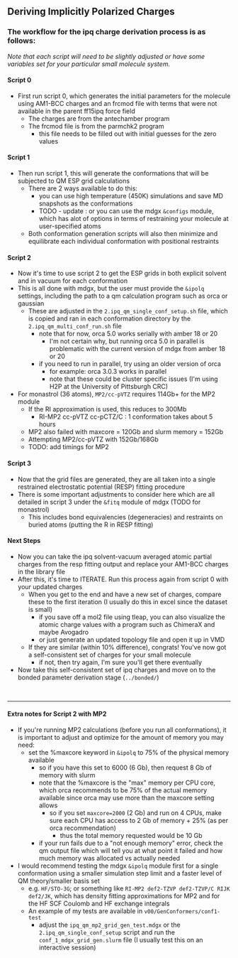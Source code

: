 ## Deriving Implicitly Polarized Charges

### The workflow for the ipq charge derivation process is as follows:

*Note that each script will need to be slightly adjusted or have some variables set for your particular small molecule system.*

#### Script 0
* First run script 0, which generates the initial parameters for the molecule using AM1-BCC charges and an frcmod file with terms that were not available in the parent ff15ipq force field
    * The charges are from the antechamber program
    * The frcmod file is from the parmchk2 program
        * this file needs to be filled out with initial guesses for the zero values

#### Script 1
* Then run script 1, this will generate the conformations that will be subjected to QM ESP grid calculations
    * There are 2 ways available to do this:
        * you can use high temperature (450K) simulations and save MD snapshots as the conformations
        * TODO - update : or you can use the mdgx `&configs` module, which has alot of options in terms of restraining your molecule at user-specified atoms
    * Both conformation generation scripts will also then minimize and equilibrate each individual conformation with positional restraints

#### Script 2 
* Now it's time to use script 2 to get the ESP grids in both explicit solvent and in vacuum for each conformation
* This is all done with mdgx, but the user must provide the `&ipolq` settings, including the path to a qm calculation program such as orca or gaussian
    * These are adjusted in the `2.ipq_qm_single_conf_setup.sh` file, which is copied and ran in each conformation directory by the `2.ipq_qm_multi_conf_run.sh` file
        * note that for now, orca 5.0 works serially with amber 18 or 20
            * I'm not certain why, but running orca 5.0 in parallel is problematic with the current version of mdgx from amber 18 or 20
        * if you need to run in parallel, try using an older version of orca
            * for example: orca 3.0.3 works in parallel
            * note that these could be cluster specific issues (I'm using H2P at the University of Pittsburgh CRC)
* For monastrol (36 atoms), `MP2/cc-pVTZ` requires 114Gb+ for the MP2 module
    * If the RI approximation is used, this reduces to 300Mb
        * RI-MP2 cc-pVTZ cc-pCTZ/C : 1 conformation takes about 5 hours
    * MP2 also failed with maxcore = 120Gb and slurm memory = 152Gb
    * Attempting MP2/cc-pVTZ with 152Gb/168Gb
    * TODO: add timings for MP2

#### Script 3
* Now that the grid files are generated, they are all taken into a single restrained electrostatic potential (RESP) fitting procedure
* There is some important adjustments to consider here which are all detailed in script 3 under the `&fitq` module of mdgx (TODO for monastrol)
   * This includes bond equivalencies (degeneracies) and restraints on buried atoms (putting the R in RESP fitting)

#### Next Steps
* Now you can take the ipq solvent-vacuum averaged atomic partial charges from the resp fitting output and replace your AM1-BCC charges in the library file
* After this, it's time to ITERATE. Run this process again from script 0 with your updated charges
   * When you get to the end and have a new set of charges, compare these to the first iteration (I usually do this in excel since the dataset is small)
      * if you save off a mol2 file using tleap, you can also visualize the atomic charge values with a program such as ChimeraX and maybe Avogadro
      * or just generate an updated topology file and open it up in VMD
   * If they are similar (within 10% difference), congrats! You've now got a self-consistent set of charges for your small molecule
       * if not, then try again, I'm sure you'll get there eventually
* Now take this self-consistent set of ipq charges and move on to the bonded parameter derivation stage (`../bonded/`)

<br>
  
---
#### Extra notes for Script 2 with MP2
* If you're running MP2 calculations (before you run all conformations), it is important to adjust and optimize for the amount of memory you may need:
    * set the %maxcore keyword in `&ipolq` to 75% of the physical memory available
        * so if you have this set to 6000 (6 Gb), then request 8 Gb of memory with slurm
        * note that the %maxcore is the "max" memory per CPU core, which orca recommends to be 75% of the actual memory available since orca may use more than the maxcore setting allows
            * so if you set `maxcore=2000` (2 Gb) and run on 4 CPUs, make sure each CPU has access to 2 Gb of memory + 25% (as per orca recommendation)
                * thus the total memory requested would be 10 Gb
        * if your run fails due to a "not enough memory" error, check the qm output file which will tell you at what point it failed and how much memory was allocated vs actually needed
* I would recommend testing the mdgx `&ipolq` module first for a single conformation using a smaller simulation step limit and a faster level of QM theory/smaller basis set
    * e.g. `HF/STO-3G`; or something like `RI-MP2 def2-TZVP def2-TZVP/C RIJK def2/JK`, which has density fitting approximations for MP2 and for the HF SCF Coulomb and HF exchange integrals
    * An example of my tests are available in `v00/GenConformers/conf1-test`
        * adjust the `ipq_qm_mp2_grid_gen_test.mdgx` or the `2.ipq_qm_single_conf_setup` script and run the `conf_1_mdgx_grid_gen.slurm` file (I usually test this on an interactive session)
